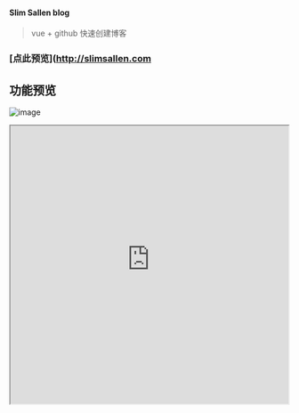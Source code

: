 #### Slim Sallen blog
> vue + github 快速创建博客
### [点此预览](http://slimsallen.com
## 功能预览
![image](http://otfgrdvwb.bkt.clouddn.com/QQ20180822-155441-HD.gif)
<iframe height=500 width=500 src="http://otfgrdvwb.bkt.clouddn.com/QQ20180822-155441-HD.gif">
 <iframe height=500 width=500 src="http://otfgrdvwb.bkt.clouddn.com/QQ20180822-155952-HD.gif">

#### 1. 首先创建repo 名字就是your_user_name.github.io
或者clone https://github.com/sallenhandong/sallenhandong.github.io  
 - blog存放博客 
#### 2. clone this project and build 
修改config文件
- #### you need install node  and yarn
## Project setup
```
yarn install
```

### Compiles and hot-reloads for development
```
yarn run serve
```

### Compiles and minifies for production
```
yarn run build
```
### 0.0.1 特性

- 首页两种样式 config文件中设置
- 适配手机


## To Do List

- [x] 活跃度表格

- [x] 代码高亮

- [x] 标签系统

- [x] 个人信息面板

- [x] 优化样式

- [x] 服务端实现后台管理

